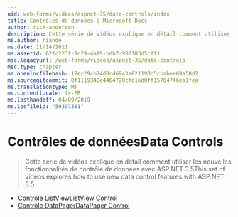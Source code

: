 ```yaml
---
uid: web-forms/videos/aspnet-35/data-controls/index
title: Contrôles de données | Microsoft Docs
author: rick-anderson
description: Cette série de vidéos explique en détail comment utiliser les nouvelles fonctionnalités de contrôle de données avec ASP.NET 3.5
ms.author: riande
ms.date: 11/14/2011
ms.assetid: 62fc223f-9c29-4af9-bdb7-902103d5cff1
msc.legacyurl: /web-forms/videos/aspnet-35/data-controls
msc.type: chapter
ms.openlocfilehash: 17ec29cb24d0cd6943a821190d5cbabee69a58d2
ms.sourcegitcommit: 0f1119340e4464720cfd16d0ff15764746ea1fea
ms.translationtype: MT
ms.contentlocale: fr-FR
ms.lasthandoff: 04/09/2019
ms.locfileid: "59397381"
---
```

# <a name="data-controls"></a><span data-ttu-id="8dfb9-103">Contrôles de données</span><span class="sxs-lookup"><span data-stu-id="8dfb9-103">Data Controls</span></span>

> <span data-ttu-id="8dfb9-104">Cette série de vidéos explique en détail comment utiliser les nouvelles fonctionnalités de contrôle de données avec ASP.NET 3.5</span><span class="sxs-lookup"><span data-stu-id="8dfb9-104">This set of videos explores how to use new data control features with ASP.NET 3.5</span></span>


- [<span data-ttu-id="8dfb9-105">Contrôle ListView</span><span class="sxs-lookup"><span data-stu-id="8dfb9-105">ListView Control</span></span>](the-listview-control.md)
- [<span data-ttu-id="8dfb9-106">Contrôle DataPager</span><span class="sxs-lookup"><span data-stu-id="8dfb9-106">DataPager Control</span></span>](the-datapager-control.md)
